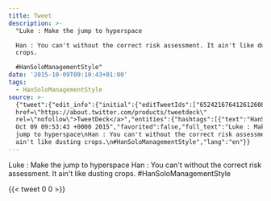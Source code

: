 ```yaml
---
title: Tweet
description: >-
  "Luke : Make the jump to hyperspace

  Han : You can't without the correct risk assessment. It ain't like dusting
  crops.

  #HanSoloManagementStyle"
date: '2015-10-09T09:10:43+01:00'
tags:
  - HanSoloManagementStyle
source: >-
  {"tweet":{"edit_info":{"initial":{"editTweetIds":["652421676412612608"],"editableUntil":"2015-10-09T10:53:43.722Z","editsRemaining":"5","isEditEligible":true}},"retweeted":false,"source":"<a
  href=\"https://about.twitter.com/products/tweetdeck\"
  rel=\"nofollow\">TweetDeck</a>","entities":{"hashtags":[{"text":"HanSoloManagementStyle","indices":["117","140"]}],"symbols":[],"user_mentions":[],"urls":[]},"display_text_range":["0","140"],"favorite_count":"0","id_str":"652421676412612608","truncated":false,"retweet_count":"0","id":"652421676412612608","created_at":"Fri
  Oct 09 09:53:43 +0000 2015","favorited":false,"full_text":"Luke : Make the
  jump to hyperspace\nHan : You can't without the correct risk assessment. It
  ain't like dusting crops.\n#HanSoloManagementStyle","lang":"en"}}
---
```

Luke : Make the jump to hyperspace
Han : You can't without the correct risk assessment. It ain't like dusting crops.
#HanSoloManagementStyle
    
{{< tweet 0 0 >}}
    
